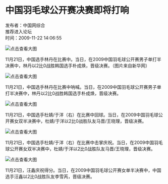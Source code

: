 # 中国羽毛球公开赛决赛即将打响

发布者：中国网综合  
推荐进入论坛  
时间：2009-11-22 14:06:55

![点击查看大图](http://images.china.cn/attachement/jpg/site1000/20091122/00016c42d9780c72ce2303.jpg)  

11月21日，中国选手林丹在比赛中。当日，在2009中国羽毛球公开赛男子单打半决赛中，林丹以2比0战胜韩国选手朴成焕，晋级决赛。（图片来自新华网）

![点击查看大图](http://images.china.cn/attachement/jpg/site1000/20091122/00016c42d9780c72ce4404.jpg)  

11月21日，中国选手林丹在比赛中呐喊。当日，在2009中国羽毛球公开赛男子单打半决赛中，林丹以2比0战胜韩国选手朴成焕，晋级决赛。

![点击查看大图](http://images.china.cn/attachement/jpg/site1000/20091122/00016c42d9780c72cdf402.jpg)  

11月21日，中国选手杜婧/于洋（右）在比赛中回球。当日，在2009中国羽毛球公开赛女双半决赛中，杜婧/于洋以2比0战胜队友马晋/王晓理，晋级决赛。

![点击查看大图](http://images.china.cn/attachement/jpg/site1000/20091122/00016c42d9780c72ce6105.jpg)  

11月21日，中国选手杜婧/于洋（右）在比赛中击掌庆祝。当日，在2009中国羽毛球公开赛女双半决赛中，杜婧/于洋以2比0战胜队友马晋/王晓理，晋级决赛。

![点击查看大图](http://images.china.cn/attachement/jpg/site1000/20091122/00016c42d9780c72cdc701.jpg)  

11月21日，汪鑫庆祝得分。当日，在2009中国羽毛球公开赛女单半决赛中，中国选手汪鑫以2比0战胜队友李雪芮，晋级决赛。